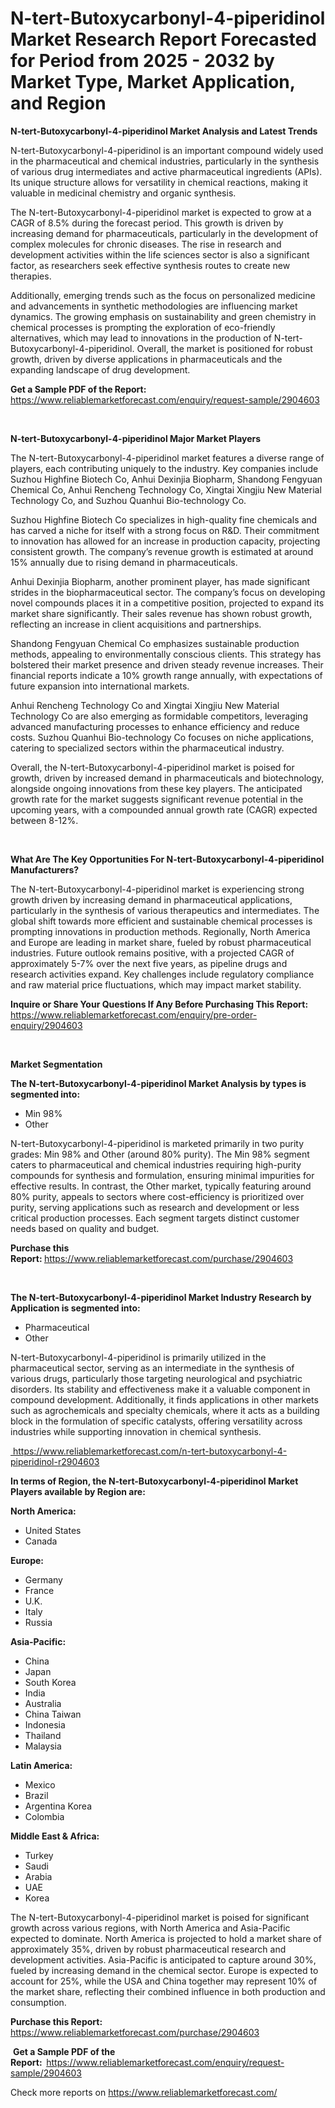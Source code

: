 <p><h1>N-tert-Butoxycarbonyl-4-piperidinol Market Research Report Forecasted for Period from 2025 -  2032 by Market Type, Market Application, and Region</h1></p><p><strong>N-tert-Butoxycarbonyl-4-piperidinol Market Analysis and Latest Trends</strong></p>
<p><p>N-tert-Butoxycarbonyl-4-piperidinol is an important compound widely used in the pharmaceutical and chemical industries, particularly in the synthesis of various drug intermediates and active pharmaceutical ingredients (APIs). Its unique structure allows for versatility in chemical reactions, making it valuable in medicinal chemistry and organic synthesis. </p><p>The N-tert-Butoxycarbonyl-4-piperidinol market is expected to grow at a CAGR of 8.5% during the forecast period. This growth is driven by increasing demand for pharmaceuticals, particularly in the development of complex molecules for chronic diseases. The rise in research and development activities within the life sciences sector is also a significant factor, as researchers seek effective synthesis routes to create new therapies.</p><p>Additionally, emerging trends such as the focus on personalized medicine and advancements in synthetic methodologies are influencing market dynamics. The growing emphasis on sustainability and green chemistry in chemical processes is prompting the exploration of eco-friendly alternatives, which may lead to innovations in the production of N-tert-Butoxycarbonyl-4-piperidinol. Overall, the market is positioned for robust growth, driven by diverse applications in pharmaceuticals and the expanding landscape of drug development.</p></p>
<p><strong>Get a Sample PDF of the Report:&nbsp;</strong> <a href="https://www.reliablemarketforecast.com/enquiry/request-sample/2904603?utm_campaign=3126&utm_medium=2&utm_source=Github&utm_content=ia&utm_term=12032025&utm_id=n-tert-butoxycarbonyl-4-piperidinol">https://www.reliablemarketforecast.com/enquiry/request-sample/2904603</a></p>
<p>&nbsp;</p>
<p><strong>N-tert-Butoxycarbonyl-4-piperidinol Major Market Players</strong></p>
<p><p>The N-tert-Butoxycarbonyl-4-piperidinol market features a diverse range of players, each contributing uniquely to the industry. Key companies include Suzhou Highfine Biotech Co, Anhui Dexinjia Biopharm, Shandong Fengyuan Chemical Co, Anhui Rencheng Technology Co, Xingtai Xingjiu New Material Technology Co, and Suzhou Quanhui Bio-technology Co.</p><p>Suzhou Highfine Biotech Co specializes in high-quality fine chemicals and has carved a niche for itself with a strong focus on R&D. Their commitment to innovation has allowed for an increase in production capacity, projecting consistent growth. The company’s revenue growth is estimated at around 15% annually due to rising demand in pharmaceuticals.</p><p>Anhui Dexinjia Biopharm, another prominent player, has made significant strides in the biopharmaceutical sector. The company’s focus on developing novel compounds places it in a competitive position, projected to expand its market share significantly. Their sales revenue has shown robust growth, reflecting an increase in client acquisitions and partnerships.</p><p>Shandong Fengyuan Chemical Co emphasizes sustainable production methods, appealing to environmentally conscious clients. This strategy has bolstered their market presence and driven steady revenue increases. Their financial reports indicate a 10% growth range annually, with expectations of future expansion into international markets.</p><p>Anhui Rencheng Technology Co and Xingtai Xingjiu New Material Technology Co are also emerging as formidable competitors, leveraging advanced manufacturing processes to enhance efficiency and reduce costs. Suzhou Quanhui Bio-technology Co focuses on niche applications, catering to specialized sectors within the pharmaceutical industry.</p><p>Overall, the N-tert-Butoxycarbonyl-4-piperidinol market is poised for growth, driven by increased demand in pharmaceuticals and biotechnology, alongside ongoing innovations from these key players. The anticipated growth rate for the market suggests significant revenue potential in the upcoming years, with a compounded annual growth rate (CAGR) expected between 8-12%.</p></p>
<p>&nbsp;</p>
<p><strong>What Are The Key Opportunities For N-tert-Butoxycarbonyl-4-piperidinol Manufacturers?</strong></p>
<p><p>The N-tert-Butoxycarbonyl-4-piperidinol market is experiencing strong growth driven by increasing demand in pharmaceutical applications, particularly in the synthesis of various therapeutics and intermediates. The global shift towards more efficient and sustainable chemical processes is prompting innovations in production methods. Regionally, North America and Europe are leading in market share, fueled by robust pharmaceutical industries. Future outlook remains positive, with a projected CAGR of approximately 5-7% over the next five years, as pipeline drugs and research activities expand. Key challenges include regulatory compliance and raw material price fluctuations, which may impact market stability.</p></p>
<p><strong>Inquire or Share Your Questions If Any Before Purchasing This Report:</strong> <a href="https://www.reliablemarketforecast.com/enquiry/pre-order-enquiry/2904603?utm_campaign=3126&utm_medium=2&utm_source=Github&utm_content=ia&utm_term=12032025&utm_id=n-tert-butoxycarbonyl-4-piperidinol">https://www.reliablemarketforecast.com/enquiry/pre-order-enquiry/2904603</a></p>
<p>&nbsp;</p>
<p><strong>Market Segmentation</strong></p>
<p><strong>The N-tert-Butoxycarbonyl-4-piperidinol Market Analysis by types is segmented into:</strong></p>
<p><ul><li>Min 98%</li><li>Other</li></ul></p>
<p><p>N-tert-Butoxycarbonyl-4-piperidinol is marketed primarily in two purity grades: Min 98% and Other (around 80% purity). The Min 98% segment caters to pharmaceutical and chemical industries requiring high-purity compounds for synthesis and formulation, ensuring minimal impurities for effective results. In contrast, the Other market, typically featuring around 80% purity, appeals to sectors where cost-efficiency is prioritized over purity, serving applications such as research and development or less critical production processes. Each segment targets distinct customer needs based on quality and budget.</p></p>
<p><strong>Purchase this Report:&nbsp;</strong><a href="https://www.reliablemarketforecast.com/purchase/2904603?utm_campaign=3126&utm_medium=2&utm_source=Github&utm_content=ia&utm_term=12032025&utm_id=n-tert-butoxycarbonyl-4-piperidinol">https://www.reliablemarketforecast.com/purchase/2904603</a></p>
<p>&nbsp;</p>
<p><strong>The N-tert-Butoxycarbonyl-4-piperidinol Market Industry Research by Application is segmented into:</strong></p>
<p><ul><li>Pharmaceutical</li><li>Other</li></ul></p>
<p><p>N-tert-Butoxycarbonyl-4-piperidinol is primarily utilized in the pharmaceutical sector, serving as an intermediate in the synthesis of various drugs, particularly those targeting neurological and psychiatric disorders. Its stability and effectiveness make it a valuable component in compound development. Additionally, it finds applications in other markets such as agrochemicals and specialty chemicals, where it acts as a building block in the formulation of specific catalysts, offering versatility across industries while supporting innovation in chemical synthesis.</p></p>
<p><a href="https://www.reliablemarketforecast.com/n-tert-butoxycarbonyl-4-piperidinol-r2904603?utm_campaign=3126&utm_medium=2&utm_source=Github&utm_content=ia&utm_term=12032025&utm_id=n-tert-butoxycarbonyl-4-piperidinol">&nbsp;https://www.reliablemarketforecast.com/n-tert-butoxycarbonyl-4-piperidinol-r2904603</a></p>
<p><strong>In terms of Region, the N-tert-Butoxycarbonyl-4-piperidinol Market Players available by Region are:</strong></p>
<p>
    <p> <strong> North America: </strong>
        <ul>
            <li>United States</li>
            <li>Canada</li>
        </ul>
        </p> 
    <p> <strong> Europe: </strong>
        <ul>
            <li>Germany</li>
            <li>France</li>
            <li>U.K.</li>
            <li>Italy</li>
            <li>Russia</li>
        </ul>
        </p> 
    <p> <strong> Asia-Pacific: </strong>
        <ul>
            <li>China</li>
            <li>Japan</li>
            <li>South Korea</li>
            <li>India</li>
            <li>Australia</li>
            <li>China Taiwan</li>
            <li>Indonesia</li>
            <li>Thailand</li>
            <li>Malaysia</li>
        </ul>
        </p> 
    <p> <strong> Latin America: </strong>
        <ul>
            <li>Mexico</li>
            <li>Brazil</li>
            <li>Argentina Korea</li>
            <li>Colombia</li>
        </ul>
        </p> 
    <p> <strong> Middle East & Africa: </strong>
        <ul>
            <li>Turkey</li>
            <li>Saudi</li>
            <li>Arabia</li>
            <li>UAE</li>
            <li>Korea</li>
        </ul>
    </p>
    </p>
<p><p>The N-tert-Butoxycarbonyl-4-piperidinol market is poised for significant growth across various regions, with North America and Asia-Pacific expected to dominate. North America is projected to hold a market share of approximately 35%, driven by robust pharmaceutical research and development activities. Asia-Pacific is anticipated to capture around 30%, fueled by increasing demand in the chemical sector. Europe is expected to account for 25%, while the USA and China together may represent 10% of the market share, reflecting their combined influence in both production and consumption.</p></p>
<p><strong>Purchase this Report: </strong><a href="https://www.reliablemarketforecast.com/purchase/2904603?utm_campaign=3126&utm_medium=2&utm_source=Github&utm_content=ia&utm_term=12032025&utm_id=n-tert-butoxycarbonyl-4-piperidinol">https://www.reliablemarketforecast.com/purchase/2904603</a></p>
<p>&nbsp;<strong>Get a Sample PDF of the Report:&nbsp;&nbsp;</strong><a href="https://www.reliablemarketforecast.com/enquiry/request-sample/2904603?utm_campaign=3126&utm_medium=2&utm_source=Github&utm_content=ia&utm_term=12032025&utm_id=n-tert-butoxycarbonyl-4-piperidinol">https://www.reliablemarketforecast.com/enquiry/request-sample/2904603</a></p>
<p><strong></strong></p>
<p>Check more reports on <a href="https://www.reliablemarketforecast.com/?utm_campaign=3126&utm_medium=2&utm_source=Github&utm_content=ia&utm_term=12032025&utm_id=n-tert-butoxycarbonyl-4-piperidinol">https://www.reliablemarketforecast.com/</a></p>